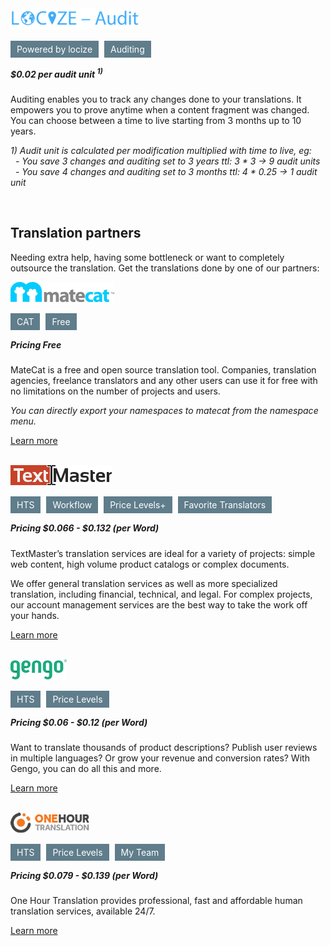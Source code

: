 <a name="auditing" />
<img style="margin-left: 0px;" alt="" title="MateCat" data-url="/assets/auditing.png" class="scrollLoading" src="/assets/auditing.png">

<div style="margin: 20px 0px;">
  <span style="background-color: #607d8b; color: #fff; padding: 5px 10px; margin-right: 5px;" title="Powered by locize">Powered by locize</span>
  <span style="background-color: #607d8b; color: #fff; padding: 5px 10px; margin-right: 5px;" title="Auditing">Auditing</span>
</div>

<h5>$0.02 per audit unit <sup>1)</sup></h5>

Auditing enables you to track any changes done to your translations. It empowers you to prove anytime when a content fragment was changed. You can choose between a time to live starting from 3 months up to 10 years.

*1) Audit unit is calculated per modification multiplied with time to live, eg:*
<br />
*&nbsp;&nbsp;- You save 3 changes and auditing set to 3 years ttl: 3 &#42; 3 -> 9 audit units*
<br />
*&nbsp;&nbsp;- You save 4 changes and auditing set to 3 months ttl: 4 &#42; 0.25 -> 1 audit unit*


<br>

## Translation partners


Needing extra help, having some bottleneck or want to completely outsource the translation.
Get the translations done by one of our partners:


<img style="margin-left: 0px;" alt="" title="MateCat" data-url="/assets/matecat.png" class="scrollLoading" src="/assets/matecat.png">

<div style="margin: 20px 0px;">
  <span style="background-color: #607d8b; color: #fff; padding: 5px 10px; margin-right: 5px;" title="Computer Aided Translation">CAT</span>
  <span style="background-color: #607d8b; color: #fff; padding: 5px 10px; margin-right: 5px;" title="Free">Free</span>
</div>

<h5>Pricing Free</h5>

MateCat is a free and open source translation tool. Companies, translation agencies, freelance translators and any other users can use it for free with no limitations on the number of projects and users.

*You can directly export your namespaces to matecat from the namespace menu.*

[Learn more](http://www.matecat.com/benefits/)


<br>


<img style="margin-left: 0px;" alt="" title="TextMaster" data-url="/assets/textmaster.png" class="scrollLoading" src="/assets/textmaster.png">

<div style="margin: 20px 0px;">
  <span style="background-color: #607d8b; color: #fff; padding: 5px 10px; margin-right: 5px;" title="Human Translation Service">HTS</span>
  <span style="background-color: #607d8b; color: #fff; padding: 5px 10px; margin-right: 5px;" title="Confirm / Review Project">Workflow</span>
  <span style="background-color: #607d8b; color: #fff; padding: 5px 10px; margin-right: 5px;" title="Price level and extras depending on your demand">Price Levels+</span>
  <span style="background-color: #607d8b; color: #fff; padding: 5px 10px; margin-right: 5px;" title="Work with same prefered translators">Favorite Translators</span>
</div>

<h5>Pricing $0.066 - $0.132 (per Word)</h5>

TextMaster’s translation services are ideal for a variety of projects: simple web content, high volume product catalogs or complex documents.

We offer general translation services as well as more specialized translation, including financial, technical, and legal. For complex projects, our account management services are the best way to take the work off your hands.

[Learn more](http://textmaster.com/?pid=5756a11c049e6c000c8cd92f)


<br>


<img style="margin-left: 0px;" alt="" title="TextMaster" data-url="/assets/gengo.png" class="scrollLoading" src="/assets/gengo.png">

<div style="margin: 20px 0px;">
  <span style="background-color: #607d8b; color: #fff; padding: 5px 10px; margin-right: 5px;" title="Human Translation Service">HTS</span>
  <span style="background-color: #607d8b; color: #fff; padding: 5px 10px; margin-right: 5px;" title="Price level depending on your demand">Price Levels</span>
</div>

<h5>Pricing $0.06 - $0.12 (per Word)</h5>

Want to translate thousands of product descriptions? Publish user reviews in multiple languages? Or grow your revenue and conversion rates? With Gengo, you can do all this and more.

[Learn more](http://gengo.com/)


<br>


<img style="margin-left: 0px;" alt="" title="TextMaster" data-url="/assets/onehourtranslation.png" class="scrollLoading" src="/assets/onehourtranslation.png">

<div style="margin: 20px 0px;">
  <span style="background-color: #607d8b; color: #fff; padding: 5px 10px; margin-right: 5px;" title="Human Translation Service">HTS</span>
  <span style="background-color: #607d8b; color: #fff; padding: 5px 10px; margin-right: 5px;" title="Price level depending on your demand">Price Levels</span>
  <span style="background-color: #607d8b; color: #fff; padding: 5px 10px; margin-right: 5px;" title="Your dream team of expert translators">My Team</span>
</div>

<h5>Pricing $0.079 - $0.139 (per Word)</h5>

One Hour Translation provides professional, fast and affordable human translation services, available 24/7.

[Learn more](http://onehourtranslation.com/)